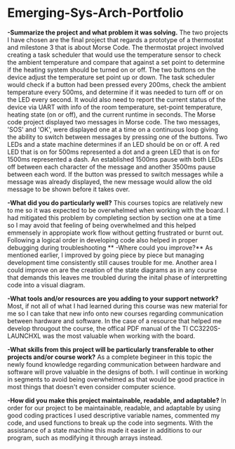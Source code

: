 # Emerging-Sys-Arch-Portfolio

**-Summarize the project and what problem it was solving.**
  The two projects I have chosen are the final project that regards a prototype of a thermostat and milestone 3 that is about Morse Code. The thermostat project involved creating a task scheduler that would use the temperature sensor to check the ambient temperature and compare that against a set point to determine if the heating system should be turned on or off. The two buttons on the device adjust the temperature set point up or down. The task scheduler would check if a button had been pressed every 200ms, check the ambient temperature every 500ms, and determine if it was needed to turn off or on the LED every second. It would also need to report the current status of the device via UART with info of the room temperature, set-point temperature, heating state (on or off), and the current runtime in seconds.
  The Morse code project displayed two messages in Morse code. The two messages, 'SOS' and 'OK', were displayed one at a time on a continuous loop giving the ability to switch between messages by pressing one of the buttons. Two LEDs and a state machine determines if an LED should be on or off. A red LED that is on for 500ms represented a dot and a green LED that is on for 1500ms represented a dash. An established 1500ms pause with both LEDs off between each character of the message and another 3500ms pause between each word. If the button was pressed to switch messages while a message was already displayed, the new message would allow the old message to be shown before it takes over.
  
**-What did you do particularly well?**
  This courses topics are relatively new to me so it was expected to be overwhelmed when working with the board. I had mitigated this problem by completing section by section one at a time so I may avoid that feeling of being overwhelmed and this helped emmensely in appropiate work flow without getting frustrated or burnt out. Following a logical order in developing code also helped in proper debugging during troubleshooting
**
-Where could you improve?**
  As mentioned earlier, I improved by going piece by piece but managing development time consistently still causes trouble for me. Another area I could improve on are the creation of the state diagrams as in any course that demands this leaves me troubled during the inital phase of interpretting code into a visual diagram.
  
**-What tools and/or resources are you adding to your support network?**
  Most, if not all of what I had learned during this course was new material for me so I can take that new info onto new courses regarding communication between hardware and software. In the case of a resource that helped me develop througout the course, the offical PDF manual of the TI CC3220S-LAUNCHXL was the most valuable when working with the board.
    
**-What skills from this project will be particularly transferable to other projects and/or course work?**
  As a complete begineer in this topic the newly found knowledge regarding communication between hardware and software will prove valuable in the designs of both. I will continue in working in segments to avoid being overwhelmed as that would be good practice in most things that doesn't even consider computer science.
    
**-How did you make this project maintainable, readable, and adaptable?**
  In order for our project to be maintainable, readable, and adaptable by using good coding practices I used descriptive variable names, commented my code, and used functions to break up the code into segments. With the assistance of a state machine this made it easier in additions to our program, such as modifying it through arrays instead. 
